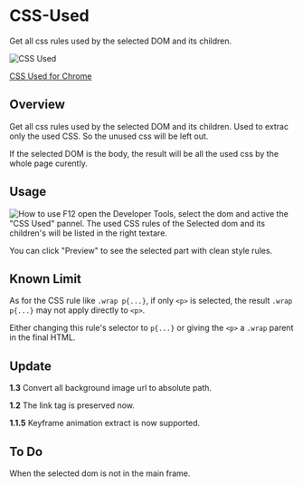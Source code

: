 # CSS-Used

Get all css rules used by the selected DOM and its children.

![CSS Used](http://ww1.sinaimg.cn/large/4e71f332gw1et7h243kgqj203k03ka9v.jpg)

[CSS Used for Chrome](https://chrome.google.com/webstore/detail/css-used/cdopjfddjlonogibjahpnmjpoangjfff)

## Overview

Get all css rules used by the selected DOM and its children. Used to extrac only the used CSS. So the unused css will be left out.

If the selected DOM is the body, the result will be all the used css by the whole page curently.

## Usage

![How to use](http://ww2.sinaimg.cn/large/4e71f332gw1et7h0w4hxdg20i20go1kx.gif)
F12 open the Developer Tools, select the dom and active the "CSS Used" pannel. The used CSS rules of the Selected dom and its children's will be listed in the right textare.

You can click "Preview" to see the selected part with clean style rules.

## Known Limit

As for the CSS rule like `.wrap p{...}`, if only `<p>` is selected, the result `.wrap p{...}` may not apply directly to `<p>`.

Either changing this rule's selector to `p{...}` or giving the `<p>` a `.wrap` parent in the final HTML.

## Update

**1.3** Convert all background image url to absolute path.

**1.2** The link tag is preserved now.

**1.1.5** Keyframe animation extract is now supported.

## To Do

When the selected dom is not in the main frame.